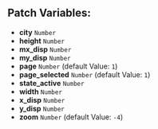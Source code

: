 ## Patch Variables:

* __city__ ```Number```
* __height__ ```Number```
* __mx_disp__ ```Number```
* __my_disp__ ```Number```
* __page__ ```Number``` (default Value: `1`)
* __page_selected__ ```Number``` (default Value: `1`)
* __state_active__ ```Number```
* __width__ ```Number```
* __x_disp__ ```Number```
* __y_disp__ ```Number```
* __zoom__ ```Number``` (default Value: `-4`)

